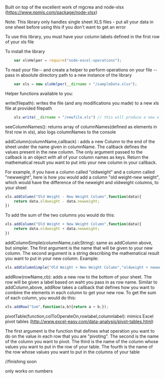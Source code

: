 Built on top of the excellent work of mgcrea and node-xlsx (https://www.npmjs.com/package/node-xlsx)

Note: This library only handles single sheet XLS files - put all your data in one sheet before using this if you don't want to get an error

To use this library, you must have your column labels defined in the first row of your xls file

To install the library
```js
	var xlsHelper = require("node-excel-operations");
```

To read your file-- and create a helper to perform operations on your file -- pass in absolute directory path to a new instance of the library
```js
	var xls = new xlsHelper(__dirname + "/sampleData.xlsx");

````

Helper functions available to you:

write(filepath): writes the file (and any modifications you made) to a new xls file at provided filepath

```js
	xls.write(__dirname + "/newfile.xls") // this will produce a new xls file, if you made any changes to the file using functions below, the changes are reflected on the written file
```

seeColumnNames(): returns array of columnNames(defined as elements in first row in xls), also logs columnNames to the console

addColumn(columnName,callback) : adds a new Column to the end of the sheet under the name given in columnName. The callback defines the values present in the new column. The only argument passed to the callback is an object with all of your column names as keys. Return the mathematical result you want to put into your new column in your callback.

For example, if you have a column called "oldweight" and a column called "newweight", here is how you would add a column "old weight-new weight", which would have the difference of the neweight and oldweight columns, to your sheet

```js
xls.addColumn("Old Weight - New Weight Column",function(data){
	return data.oldweight - data.newweight;
}) 

```

To add the sum of the two columns you would do this:

```js
xls.addColumn("Old Weight + New Weight Column",function(data){
	return data.oldweight + data.newweight;
}) 

```

addColumnSimple(columnName,calcString): same as addColumn above, but simpler. The first argument is the name that will be given to your new column. The second argument is a string describing the mathematical result you want to put in your new column. Example:

```js
xls.addColumnSimple("Old Weight + New Weight Column","oldweight + newweight");

```

addRow(rowName,cb): adds a new row to the bottom of your sheet. The row will be given a label based on waht you pass in as row name. Similar to addColumn,above, addRow takes a callback that defines how you want to combine the elements in each column to get your new row. To get the sum of each column, you would do this:

```js
xls.addRow("Sum",function(a,b){return a + b;});

```

pivotTable(function,colToOperateOn,rowlabel,columnlabel): mimics Excel pivot tables (http://www.excel-easy.com/data-analysis/pivot-tables.html) 

The first argument is the function that defines what operation you want to do on the value in each row that you are "pivoting". The second is the name of the column you want to pivot. The third is the name of the column whose values you want to put in the row of your table. The fourth is the name of the row whose values you want to put in the columns of your table

//finishing soon

only works on numbers